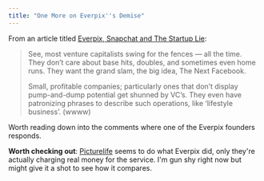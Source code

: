 ```yaml
---
title: "One More on Everpix''s Demise"
---
```

<p>From an article titled <a href="https://subimage.com/blog/2013/11/07/everpix-snapchat-and-the-startup-lie/#.Un0EZpEw-lJ">Everpix, Snapchat and The Startup Lie</a>:</p>
<blockquote><p>
  See, most venture capitalists swing for the fences — all the time. They don’t care about base hits, doubles, and sometimes even home runs. They want the grand slam, the big idea, The Next Facebook.</p>
<p>  Small, profitable companies; particularly ones that don’t display pump-and-dump potential get shunned by VC’s. They even have patronizing phrases to describe such operations, like ‘lifestyle business’. (wwww)
</p></blockquote>
<p>Worth reading down into the comments where one of the Everpix founders responds.</p>
<p><strong>Worth checking out</strong>: <a href="https://picturelife.com">Picturelife</a> seems to do what Everpix did, only they're actually charging real money for the service. I'm gun shy right now but might give it a shot to see how it compares.</p>
